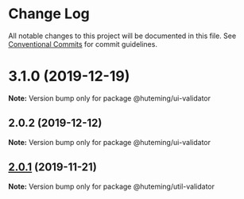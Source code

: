 # Change Log

All notable changes to this project will be documented in this file.
See [Conventional Commits](https://conventionalcommits.org) for commit guidelines.

# 3.1.0 (2019-12-19)

**Note:** Version bump only for package @huteming/ui-validator





## 2.0.2 (2019-12-12)

**Note:** Version bump only for package @huteming/ui-validator





## [2.0.1](https://github.com/huteming/huteming-ui/compare/@huteming/util-validator@2.0.0...@huteming/util-validator@2.0.1) (2019-11-21)

**Note:** Version bump only for package @huteming/util-validator

